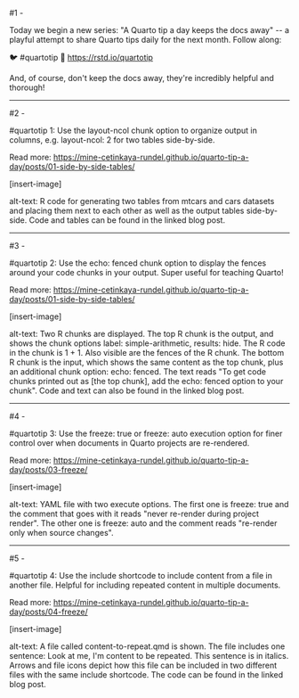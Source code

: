 #1 -

Today we begin a new series: "A Quarto tip a day keeps the docs away" -- a playful attempt to share Quarto tips daily for the next month.
Follow along:

🐦 #quartotip 🔗 https://rstd.io/quartotip

And, of course, don't keep the docs away, they're incredibly helpful and thorough!

------------------------------------------------------------------------

#2 -

#quartotip 1: Use the layout-ncol chunk option to organize output in columns, e.g. layout-ncol: 2 for two tables side-by-side.

Read more: https://mine-cetinkaya-rundel.github.io/quarto-tip-a-day/posts/01-side-by-side-tables/

\[insert-image\]

alt-text: R code for generating two tables from mtcars and cars datasets and placing them next to each other as well as the output tables side-by-side.
Code and tables can be found in the linked blog post.

------------------------------------------------------------------------

#3 -

#quartotip 2: Use the echo: fenced chunk option to display the fences around your code chunks in your output.
Super useful for teaching Quarto!

Read more: https://mine-cetinkaya-rundel.github.io/quarto-tip-a-day/posts/01-side-by-side-tables/

\[insert-image\]

alt-text: Two R chunks are displayed.
The top R chunk is the output, and shows the chunk options label: simple-arithmetic, results: hide.
The R code in the chunk is 1 + 1.
Also visible are the fences of the R chunk.
The bottom R chunk is the input, which shows the same content as the top chunk, plus an additional chunk option: echo: fenced.
The text reads "To get code chunks printed out as \[the top chunk\], add the echo: fenced option to your chunk".
Code and text can also be found in the linked blog post.

------------------------------------------------------------------------

#4 -

#quartotip 3: Use the freeze: true or freeze: auto execution option for finer control over when documents in Quarto projects are re-rendered.

Read more: https://mine-cetinkaya-rundel.github.io/quarto-tip-a-day/posts/03-freeze/

\[insert-image\]

alt-text: YAML file with two execute options.
The first one is freeze: true and the comment that goes with it reads "never re-render during project render".
The other one is freeze: auto and the comment reads "re-render only when source changes".

------------------------------------------------------------------------

#5 -

#quartotip 4: Use the include shortcode to include content from a file in another file.
Helpful for including repeated content in multiple documents.

Read more: https://mine-cetinkaya-rundel.github.io/quarto-tip-a-day/posts/04-freeze/

\[insert-image\]

alt-text: A file called content-to-repeat.qmd is shown.
The file includes one sentence: Look at me, I'm content to be repeated.
This sentence is in italics.
Arrows and file icons depict how this file can be included in two different files with the same include shortcode.
The code can be found in the linked blog post.

